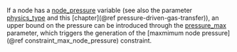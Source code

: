 If a node has a [node\_pressure](@ref) variable (see also the parameter [physics\_type](@ref) and this [chapter](@ref pressure-driven-gas-transfer)),
an upper bound on the pressure can be introduced through the [pressure\_max](@ref) parameter, which triggers the generation of the [maxmimum node pressure](@ref constraint_max_node_pressure) constraint.
